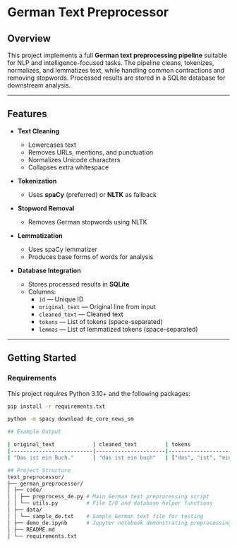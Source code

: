 # German Text Preprocessor  

## Overview
This project implements a full **German text preprocessing pipeline** suitable for NLP and intelligence-focused tasks. The pipeline cleans, tokenizes, normalizes, and lemmatizes text, while handling common contractions and removing stopwords. Processed results are stored in a SQLite database for downstream analysis.

---

## Features

- **Text Cleaning**
  - Lowercases text
  - Removes URLs, mentions, and punctuation
  - Normalizes Unicode characters
  - Collapses extra whitespace

- **Tokenization**
  - Uses **spaCy** (preferred) or **NLTK** as fallback

- **Stopword Removal**
  - Removes German stopwords using NLTK

- **Lemmatization**
  - Uses spaCy lemmatizer
  - Produces base forms of words for analysis

- **Database Integration**
  - Stores processed results in **SQLite**
  - Columns:
    - `id` — Unique ID
    - `original_text` — Original line from input
    - `cleaned_text` — Cleaned text
    - `tokens` — List of tokens (space-separated)
    - `lemmas` — List of lemmatized tokens (space-separated)

---

## Getting Started

### Requirements
This project requires Python 3.10+ and the following packages:

```bash
pip install -r requirements.txt

python -m spacy download de_core_news_sm

## Example Output

| original_text            | cleaned_text         | tokens                        | lemmas                         |
|--------------------------|----------------------|-------------------------------|--------------------------------|
| "Das ist ein Buch."      | "das ist ein buch"   | ["das", "ist", "ein", "buch"] | ["das", "sein", "ein", "buch"] |

## Project Structure
text_preprocessor/
├── german_preprocessor/
│ ├── code/
│ │ ├── preprocess_de.py # Main German text preprocessing script
│ │ └── utils.py         # File I/O and database helper functions
│ ├── data/
│ │ └── sample_de.txt    # Sample German text file for testing
│ ├── demo_de.ipynb      # Jupyter notebook demonstrating preprocessing
│ ├── README.md
│ └── requirements.txt